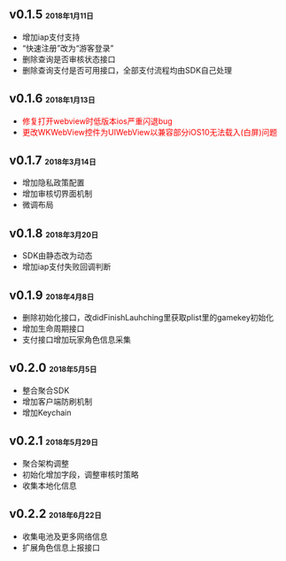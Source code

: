 ## v0.1.5       <font size = 2>2018年1月11日 </font> ##

* 增加iap支付支持
* “快速注册”改为“游客登录”
* 删除查询是否审核状态接口
* 删除查询支付是否可用接口，全部支付流程均由SDK自己处理

## v0.1.6       <font size = 2>2018年1月13日 </font> ##

* <font color=red>修复打开webview时低版本ios严重闪退bug</font>
* <font color=red>更改WKWebView控件为UIWebView以兼容部分iOS10无法载入(白屏)问题</font>

## v0.1.7       <font size = 2>2018年3月14日 </font> ##

* 增加隐私政策配置
* 增加审核切界面机制
* 微调布局

## v0.1.8       <font size = 2>2018年3月20日 </font> ##

* SDK由静态改为动态
* 增加iap支付失败回调判断

## v0.1.9       <font size = 2>2018年4月8日 </font> ##

* 删除初始化接口，改didFinishLauhching里获取plist里的gamekey初始化
* 增加生命周期接口
* 支付接口增加玩家角色信息采集

## v0.2.0       <font size = 2>2018年5月5日 </font> ##

* 整合聚合SDK
* 增加客户端防刷机制
* 增加Keychain

## v0.2.1       <font size = 2>2018年5月29日 </font> ##

* 聚合架构调整
* 初始化增加字段，调整审核时策略
* 收集本地化信息

## v0.2.2       <font size = 2>2018年6月22日 </font> ##

* 收集电池及更多网络信息
* 扩展角色信息上报接口